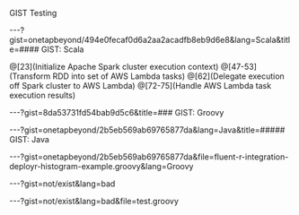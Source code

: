 GIST Testing

---?gist=onetapbeyond/494e0fecaf0d6a2aa2acadfb8eb9d6e8&lang=Scala&title=#### GIST: Scala

@[23](Initialize Apache Spark cluster execution context)
@[47-53](Transform RDD into set of AWS Lambda tasks)
@[62](Delegate execution off Spark cluster to AWS Lambda)
@[72-75](Handle AWS Lambda task execution results)

---?gist=8da53731fd54bab9d5c6&title=### GIST: Groovy

---?gist=onetapbeyond/2b5eb569ab69765877da&lang=Java&title=##### GIST: Java

---?gist=onetapbeyond/2b5eb569ab69765877da&file=fluent-r-integration-deployr-histogram-example.groovy&lang=Groovy

---?gist=not/exist&lang=bad

---?gist=not/exist&lang=bad&file=test.groovy

